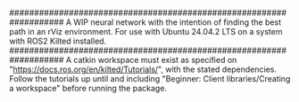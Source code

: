 ###################################################################
A WIP neural network with the intention of finding the best path in an rViz environment. For use with Ubuntu 24.04.2 LTS on a system with ROS2 Kilted installed. 
###################################################################
A catkin workspace must exist as specified on "https://docs.ros.org/en/kilted/Tutorials/", with the stated dependencies. Follow the tutorials up until and including "Beginner: Client libraries/Creating a workspace" before running the package.
